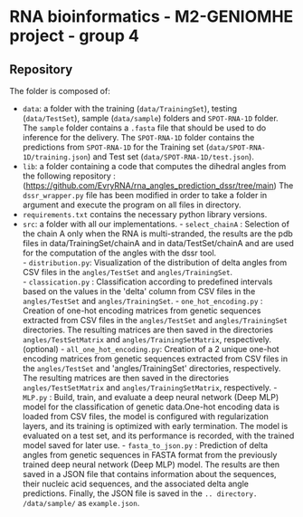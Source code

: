 # RNA bioinformatics - M2-GENIOMHE project - group 4

## Repository

The folder is composed of: 
- `data`: a folder with the training (`data/TrainingSet`), testing (`data/TestSet`), sample (`data/sample`) folders and `SPOT-RNA-1D` folder.
        The `sample` folder contains a `.fasta` file that should be used to do inference for the delivery. 
        The `SPOT-RNA-1D` folder contains the predictions from `SPOT-RNA-1D` for the Training set (`data/SPOT-RNA-1D/training.json`) and Test set (`data/SPOT-RNA-1D/test.json`).
- `lib`: a folder containing a code that computes the dihedral angles from the following repository :(https://github.com/EvryRNA/rna_angles_prediction_dssr/tree/main)
  The `dssr_wrapper.py` file has been modified in order to take a folder in argument and execute the program on all files in directory.
- `requirements.txt` contains the necessary python library versions.
- `src`: a folder with all our implementations.
            - `select_chainA` : Selection of the chain A only when the RNA is multi-stranded, the results are the pdb files in data/TrainingSet/chainA and in                      data/TestSet/chainA and are used for the computation of the angles with the dssr tool.  
          - `distribution.py`: Visualization of the distribution of delta angles from CSV files in the `angles/TestSet` and `angles/TrainingSet`.  
          - `classication.py` : Classification according to predefined intervals based on the values in the 'delta' column from CSV files in the                                `angles/TestSet` and `angles/TrainingSet`.
          - `one_hot_encoding.py` : Creation of one-hot encoding matrices from genetic sequences extracted from CSV files in the `angles/TestSet` and                           `angles/TrainingSet` directories. The resulting matrices are then saved in the directories `angles/TestSetMatrix` and                                         `angles/TrainingSetMatrix`, respectively. (optional)
          - `all_one_hot_encoding.py`: Creation of a 2 unique one-hot encoding matrices from genetic sequences extracted from CSV files in the                                 `angles/TestSet` and 'angles/TrainingSet' directories, respectively. The resulting matrices are then saved in the directories                                 `angles/TestSetMatrix` and `angles/TrainingSetMatrix`, respectively.
          - `MLP.py` : Build, train, and evaluate a deep neural network (Deep MLP) model for the classification of genetic data.One-hot encoding data is                         loaded from CSV files, the model is configured with regularization layers, and its training is optimized with early termination. The model                    is evaluated on a test set, and its performance is recorded, with the trained model saved for later use.
          - `fasta_to_json.py` : Prediction of delta angles from genetic sequences in FASTA format from the previously trained deep neural network (Deep MLP)                         model. The results are then saved in a JSON file that contains information about the sequences, their nucleic acid sequences, and the                         associated delta angle predictions. Finally, the JSON file is saved in the `.. directory. /data/sample/` as `example.json`.
